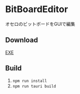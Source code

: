 # BitBoardEditor

オセロのビットボードをGUIで編集

## Download

[EXE](https://github.com/h-sumiya/BitBoardEditor/releases/tag/v0.0.0)

## Build

1. `npm run install`
2. `npm run tauri build`
